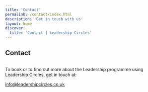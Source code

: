 ```yaml
---
title: 'Contact'
permalink: /contact/index.html
description: 'Get in touch with us'
layout: home
discover:
  title: 'Contact | Leadership Circles'
---
```


<article class="full | wrapper cover-image cover-image-fire-hills">
  <div class="section__inner region">
    <h2 style="margin-bottom: 2rem;">Contact</h2>
  </div>
</article>

To book or to find out more about the Leadership programme using Leadership Circles, get in touch at:

info@leadershipcircles.co.uk
